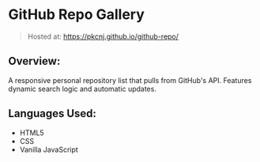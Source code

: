 # GitHub Repo Gallery
> Hosted at: https://pkcnj.github.io/github-repo/

## Overview:
A responsive personal repository list that pulls from GitHub's API. Features dynamic search logic and automatic updates.

## Languages Used:
- HTML5
- CSS
- Vanilla JavaScript
